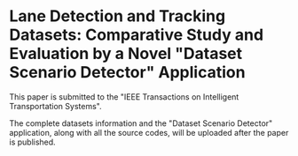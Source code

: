 # Lane Detection and Tracking Datasets: Comparative Study and Evaluation by a Novel "Dataset Scenario Detector" Application

This paper is submitted to the "IEEE Transactions on Intelligent Transportation Systems". 

The complete datasets information and the "Dataset Scenario Detector" application, along with all the source codes, will be uploaded after the paper is published.
